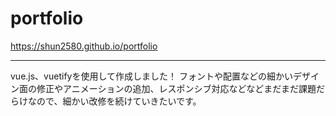 # portfolio
https://shun2580.github.io/portfolio

------------------------------------
vue.js、vuetifyを使用して作成しました！
フォントや配置などの細かいデザイン面の修正やアニメーションの追加、レスポンシブ対応などなどまだまだ課題だらけなので、細かい改修を続けていきたいです。
